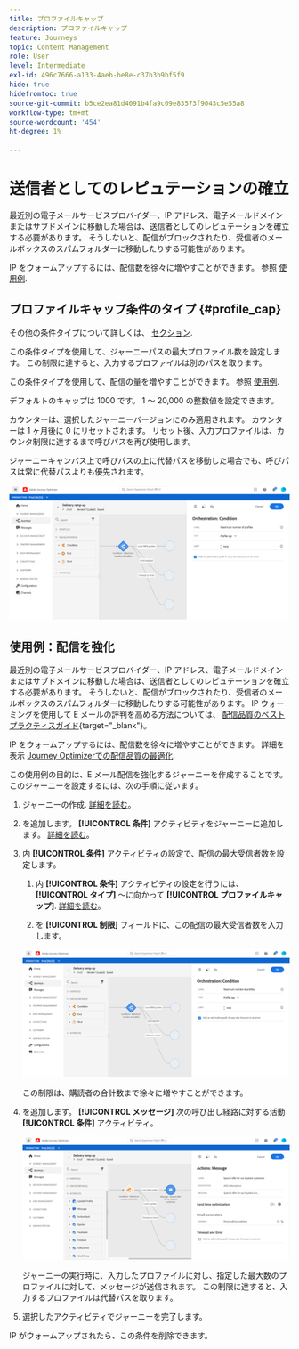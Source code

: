 ```yaml
---
title: プロファイルキャップ
description: プロファイルキャップ
feature: Journeys
topic: Content Management
role: User
level: Intermediate
exl-id: 496c7666-a133-4aeb-be8e-c37b3b9bf5f9
hide: true
hidefromtoc: true
source-git-commit: b5ce2ea81d4091b4fa9c09e83573f9043c5e55a8
workflow-type: tm+mt
source-wordcount: '454'
ht-degree: 1%

---
```



# 送信者としてのレピュテーションの確立

最近別の電子メールサービスプロバイダー、IP アドレス、電子メールドメインまたはサブドメインに移動した場合は、送信者としてのレピュテーションを確立する必要があります。 そうしないと、配信がブロックされたり、受信者のメールボックスのスパムフォルダーに移動したりする可能性があります。

IP をウォームアップするには、配信数を徐々に増やすことができます。 参照 [使用例](../building-journeys/ramp-up-deliveries-uc.md).

## プロファイルキャップ条件のタイプ {#profile_cap}

その他の条件タイプについて詳しくは、 [セクション](../building-journeys/condition-activity.md).

この条件タイプを使用して、ジャーニーパスの最大プロファイル数を設定します。 この制限に達すると、入力するプロファイルは別のパスを取ります。

この条件タイプを使用して、配信の量を増やすことができます。 参照 [使用例](../building-journeys/ramp-up-deliveries-uc.md).

デフォルトのキャップは 1000 です。 1 ～ 20,000 の整数値を設定できます。

カウンターは、選択したジャーニーバージョンにのみ適用されます。 カウンターは 1 ヶ月後に 0 にリセットされます。 リセット後、入力プロファイルは、カウンタ制限に達するまで呼びパスを再び使用します。

ジャーニーキャンバス上で呼びパスの上に代替パスを移動した場合でも、呼びパスは常に代替パスよりも優先されます。

![](../assets/profile-cap-condition.png)

## 使用例：配信を強化

最近別の電子メールサービスプロバイダー、IP アドレス、電子メールドメインまたはサブドメインに移動した場合は、送信者としてのレピュテーションを確立する必要があります。 そうしないと、配信がブロックされたり、受信者のメールボックスのスパムフォルダーに移動したりする可能性があります。 IP ウォーミングを使用して E メールの評判を高める方法については、 [配信品質のベストプラクティスガイド](https://experienceleague.adobe.com/docs/deliverability-learn/deliverability-best-practice-guide/additional-resources/generic-resources/increase-reputation-with-ip-warming.html){target=&quot;_blank&quot;}。

IP をウォームアップするには、配信数を徐々に増やすことができます。 詳細を表示 [Journey Optimizerでの配信品質の最適化](../deliverability.md).

この使用例の目的は、E メール配信を強化するジャーニーを作成することです。 このジャーニーを設定するには、次の手順に従います。

1. ジャーニーの作成. [詳細を読む](../building-journeys/journey-gs.md)。

1. を追加します。 **[!UICONTROL 条件]** アクティビティをジャーニーに追加します。 [詳細を読む](../building-journeys/condition-activity.md)。

1. 内 **[!UICONTROL 条件]** アクティビティの設定で、配信の最大受信者数を設定します。

   1. 内 **[!UICONTROL 条件]** アクティビティの設定を行うには、 **[!UICONTROL タイプ]** ～に向かって **[!UICONTROL プロファイルキャップ]**. [詳細を読む](profile-cap.md#profile_cap)。

   1. を **[!UICONTROL 制限]** フィールドに、この配信の最大受信者数を入力します。

   ![](../assets/profile-cap-condition.png)

   この制限は、購読者の合計数まで徐々に増やすことができます。

1. を追加します。 **[!UICONTROL メッセージ]** 次の呼び出し経路に対する活動 **[!UICONTROL 条件]** アクティビティ。

   ![](../assets/ramp-up-deliveries-message.png)

   ジャーニーの実行時に、入力したプロファイルに対し、指定した最大数のプロファイルに対して、メッセージが送信されます。 この制限に達すると、入力するプロファイルは代替パスを取ります。

1. 選択したアクティビティでジャーニーを完了します。

IP がウォームアップされたら、この条件を削除できます。

